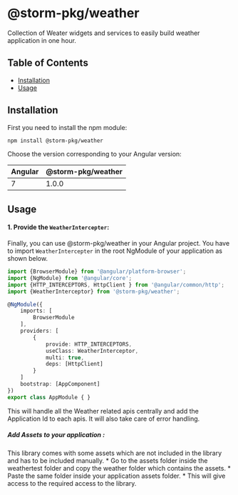 # @storm-pkg/weather 

Collection of Weater widgets and services to easily build weather application in one hour.

## Table of Contents
* [Installation](#installation)
* [Usage](#usage)


## Installation

First you need to install the npm module:

```sh
npm install @storm-pkg/weather
```

Choose the version corresponding to your Angular version:

 Angular     | @storm-pkg/weather
 ----------- | ------------------- 
 7           | 1.0.0             


## Usage

#### 1. Provide the `WeatherIntercepter`:

Finally, you can use @storm-pkg/weather in your Angular project. You have to import `WeatherIntercepter` in the root NgModule of your application as shown below.

```ts
import {BrowserModule} from '@angular/platform-browser';
import {NgModule} from '@angular/core';
import {HTTP_INTERCEPTORS, HttpClient } from '@angular/common/http';
import {WeatherInterceptor} from '@storm-pkg/weather';

@NgModule({
    imports: [
        BrowserModule
    ],
    providers: [
        {
            provide: HTTP_INTERCEPTORS,
            useClass: WeatherInterceptor,
            multi: true,
            deps: [HttpClient]
        }
    ]
    bootstrap: [AppComponent]
})
export class AppModule { }
```

This will handle all the Weather related apis centrally and add the Application Id to each apis.
It will also take care of error handling.

##### Add Assets to your application :

This library comes with some assets which are not included in the library and has to be included manually.
    * Go to the assets folder inside the weathertest folder and copy the weather folder which contains the assets.
    * Paste the same folder inside your application assets folder.
    * This will give access to the required access to the library.
